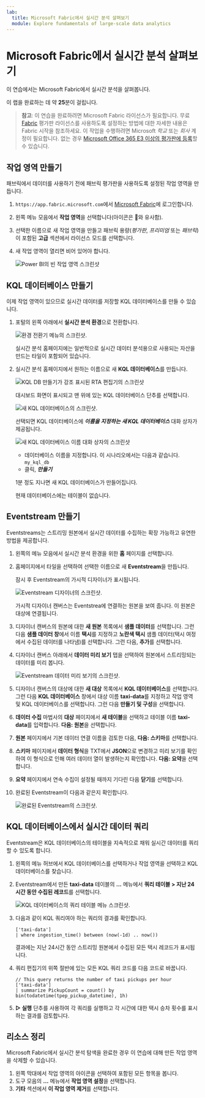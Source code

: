 ```yaml
---
lab:
  title: Microsoft Fabric에서 실시간 분석 살펴보기
  module: Explore fundamentals of large-scale data analytics
---
```


# Microsoft Fabric에서 실시간 분석 살펴보기

이 연습에서는 Microsoft Fabric에서 실시간 분석을 살펴봅니다.

이 랩을 완료하는 데 약 **25**분이 걸립니다.

> **참고**: 이 연습을 완료하려면 Microsoft Fabric 라이선스가 필요합니다. 무료 [Fabric](https://learn.microsoft.com/fabric/get-started/fabric-trial) 평가판 라이선스를 사용하도록 설정하는 방법에 대한 자세한 내용은 Fabric 시작을 참조하세요. 이 작업을 수행하려면 Microsoft *학교* 또는 *회사* 계정이 필요합니다. 없는 경우 [Microsoft Office 365 E3 이상의 평가판에 등록](https://www.microsoft.com/microsoft-365/business/compare-more-office-365-for-business-plans)할 수 있습니다.

## 작업 영역 만들기

패브릭에서 데이터를 사용하기 전에 패브릭 평가판을 사용하도록 설정된 작업 영역을 만듭니다.

1. `https://app.fabric.microsoft.com`에서 [Microsoft Fabric](https://app.fabric.microsoft.com)에 로그인합니다.
2. 왼쪽 메뉴 모음에서 **작업 영역**을 선택합니다(아이콘은 와 유사함).
3. 선택한 이름으로 새 작업 영역을 만들고 패브릭 용량(*평가판*, *프리미엄* 또는 *패브릭*)이 포함된 **고급** 섹션에서 라이선스 모드를 선택합니다.
4. 새 작업 영역이 열리면 비어 있어야 합니다.

    ![Power BI의 빈 작업 영역 스크린샷](./images/new-workspace.png)

## KQL 데이터베이스 만들기

이제 작업 영역이 있으므로 실시간 데이터를 저장할 KQL 데이터베이스를 만들 수 있습니다.

1. 포털의 왼쪽 아래에서 **실시간 분석 환경**으로 전환합니다.

    ![환경 전환기 메뉴의 스크린샷.](./images/fabric-real-time.png)

    실시간 분석 홈페이지에는 일반적으로 실시간 데이터 분석용으로 사용되는 자산을 만드는 타일이 포함되어 있습니다.

2. 실시간 분석 홈페이지에서 원하는 이름으로 새 **KQL 데이터베이스**를 만듭니다.

    ![KQL DB 만들기가 강조 표시된 RTA 편집기의 스크린샷](./images/create-kql-db.png)

   대시보드 화면이 표시되고 맨 위에 있는 KQL 데이터베이스 단추를 선택합니다.

    ![새 KQL 데이터베이스의 스크린샷.](./images/kql-database.png)

    선택되면 KQL 데이터베이스에 ***이름을 지정하는 새 KQL 데이터베이스*** 대화 상자가 제공됩니다.

    ![새 KQL 데이터베이스 이름 대화 상자의 스크린샷](./images/name-kql-db.png)

   - 데이터베이스 이름을 지정합니다. 이 시나리오에서는 다음과 같습니다. `my_kql_db` 
   - 클릭, ***만들기***
  
    1분 정도 지나면 새 KQL 데이터베이스가 만들어집니다.

    현재 데이터베이스에는 테이블이 없습니다.

## Eventstream 만들기

Eventstreams는 스트리밍 원본에서 실시간 데이터를 수집하는 확장 가능하고 유연한 방법을 제공합니다.

1. 왼쪽의 메뉴 모음에서 실시간 분석 환경을 위한 **홈** 페이지를 선택합니다.
1. 홈페이지에서 타일을 선택하여 선택한 이름으로 새 **Eventstream**을 만듭니다.

    잠시 후 Eventstream의 가시적 디자이너가 표시됩니다.

    ![Eventstream 디자이너의 스크린샷.](./images/eventstream-designer.png)

    가시적 디자이너 캔버스는 Eventstrea에 연결하는 원본을 보여 줍니다. 이 원본은 대상에 연결됩니다.

1. 디자이너 캔버스의 원본에 대한 **새 원본** 목록에서 **샘플 데이터**를 선택합니다. 그런 다음 **샘플 데이터 창**에서 이름 **택시**를 지정하고 **노란색 택시** 샘플 데이터(택시 여정에서 수집된 데이터를 나타냄)를 선택합니다. 그런 다음, **추가**를 선택합니다.
1. 디자이너 캔버스 아래에서 **데이터 미리 보기** 탭을 선택하여 원본에서 스트리밍되는 데이터를 미리 봅니다.

    ![Eventstream 데이터 미리 보기의 스크린샷.](./images/eventstream-preview.png)

1. 디자이너 캔버스의 대상에 대한 **새 대상** 목록에서 **KQL 데이터베이스**를 선택합니다. 그런 다음 **KQL 데이터베이스** 창에서 대상 이름 **taxi-data**를 지정하고 작업 영역 및 KQL 데이터베이스를 선택합니다. 그런 다음 **만들기 및 구성**을 선택합니다.
1. **데이터 수집** 마법사의 **대상** 페이지에서 **새 테이블**을 선택하고 테이블 이름 **taxi-data**를 입력합니다. **다음: 원본**을 선택합니다.
1. **원본** 페이지에서 기본 데이터 연결 이름을 검토한 다음, **다음: 스키마**를 선택합니다.
1. **스키마** 페이지에서 **데이터 형식**을 TXT에서 **JSON**으로 변경하고 미리 보기를 확인하여 이 형식으로 인해 여러 데이터 열이 발생하는지 확인합니다. **다음: 요약**을 선택합니다.
1. **요약** 페이지에서 연속 수집이 설정될 때까지 기다린 다음 **닫기**를 선택합니다.
1. 완료된 Eventstream이 다음과 같은지 확인합니다.

    ![완료된 Eventstream의 스크린샷.](./images/complete-eventstream.png)

## KQL 데이터베이스에서 실시간 데이터 쿼리

Eventstream은 KQL 데이터베이스의 테이블을 지속적으로 채워 실시간 데이터를 쿼리할 수 있도록 합니다.

1. 왼쪽의 메뉴 허브에서 KQL 데이터베이스를 선택하거나 작업 영역을 선택하고 KQL 데이터베이스를 찾습니다.
1. Eventstream에서 만든 **taxi-data** 테이블의 **...** 메뉴에서 **쿼리 테이블 > 지난 24시간 동안 수집된 레코드**를 선택합니다.

    ![KQL 데이터베이스의 쿼리 테이블 메뉴 스크린샷.](./images/kql-query.png)

1. 다음과 같이 KQL 쿼리여야 하는 쿼리의 결과를 확인합니다.

    ```kql
    ['taxi-data']
    | where ingestion_time() between (now(-1d) .. now())
    ```

    결과에는 지난 24시간 동안 스트리밍 원본에서 수집된 모든 택시 레코드가 표시됩니다.

1. 쿼리 편집기의 위쪽 절반에 있는 모든 KQL 쿼리 코드를 다음 코드로 바꿉니다.

    ```kql
    // This query returns the number of taxi pickups per hour
    ['taxi-data']
    | summarize PickupCount = count() by bin(todatetime(tpep_pickup_datetime), 1h)
    ```

1. **▷ 실행** 단추를 사용하여 각 쿼리를 실행하고 각 시간에 대한 택시 승차 횟수를 표시하는 결과를 검토합니다.

## 리소스 정리

Microsoft Fabric에서 실시간 분석 탐색을 완료한 경우 이 연습에 대해 만든 작업 영역을 삭제할 수 있습니다.

1. 왼쪽 막대에서 작업 영역의 아이콘을 선택하여 포함된 모든 항목을 봅니다.
2. 도구 모음의 **...** 메뉴에서 **작업 영역 설정**을 선택합니다.
3. **기타** 섹션에서 **이 작업 영역 제거**를 선택합니다.
